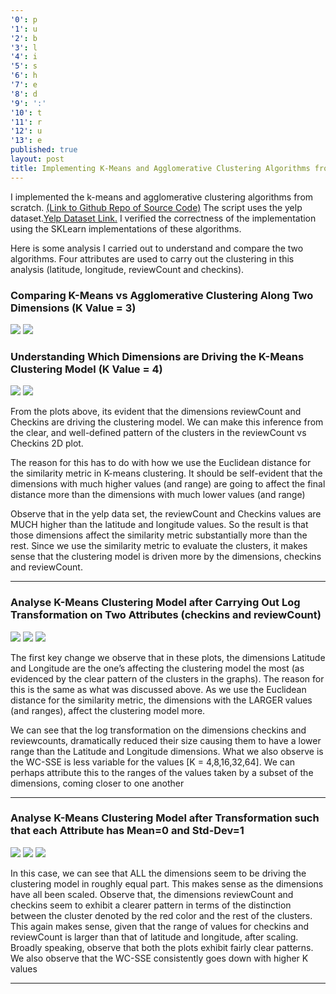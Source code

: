 ```yaml
---
'0': p
'1': u
'2': b
'3': l
'4': i
'5': s
'6': h
'7': e
'8': d
'9': ':'
'10': t
'11': r
'12': u
'13': e
published: true
layout: post
title: Implementing K-Means and Agglomerative Clustering Algorithms from Scratch
---
```

I implemented the k-means and agglomerative clustering algorithms from scratch. [(Link to Github Repo of Source Code)](https://github.com/aakashpydi/K_Means_Agglomerative_Clustering) The script uses the yelp dataset.[Yelp Dataset Link.](https://www.kaggle.com/yelp-dataset/yelp-dataset/data) I verified the correctness of the implementation using the SKLearn implementations of these algorithms. 

Here is some analysis I carried out to understand and compare the two algorithms. Four attributes are used to carry out the clustering in this analysis (latitude, longitude, reviewCount and checkins). 

### Comparing K-Means vs Agglomerative Clustering Along Two Dimensions (K Value = 3)

![]({{site.baseurl}}/images/kmeans_yelp_output.png)
![]({{site.baseurl}}/images/kmeans_agg_output.png)


### Understanding Which Dimensions are Driving the K-Means Clustering Model (K Value = 4)

![]({{site.baseurl}}/images/kmeans_att_1.png)
![]({{site.baseurl}}/images/kmeans_att_2.png)

From the plots above, its evident that the dimensions reviewCount and Checkins are driving the clustering model. We can make this inference from the clear, and well-defined pattern of the clusters in the reviewCount vs Checkins 2D plot.

The reason for this has to do with how we use the Euclidean distance for the similarity metric in K-means clustering. It should be self-evident that the dimensions with much higher values (and range) are going to affect the final distance more than the dimensions with much lower values (and range)

Observe that in the yelp data set, the reviewCount and Checkins values are MUCH higher than the latitude and longitude values. So the result is that those dimensions affect the similarity metric substantially more than the rest. Since we use the similarity metric to evaluate the clusters, it makes sense that the clustering model is driven more by the dimensions, checkins and reviewCount.

---

### Analyse K-Means Clustering Model after Carrying Out Log Transformation on Two Attributes (checkins and reviewCount)

![]({{site.baseurl}}/images/kmeans_log_1.png)
![]({{site.baseurl}}/images/kmeans_log_2.png)
![]({{site.baseurl}}/images/kmeans_log_3.png)

The first key change we observe that in these plots, the dimensions Latitude and Longitude are the one’s affecting the clustering model the most (as evidenced by the clear pattern of the clusters in the graphs). The reason for this is the same as what was discussed above. As we use the Euclidean distance for the similarity metric,
the dimensions with the LARGER values (and ranges), affect the clustering model more. 

We can see that the log transformation on the dimensions checkins and reviewcounts, dramatically reduced their size causing them to have a lower range than the Latitude and Longitude dimensions. What we also observe is the WC-SSE is less variable for the
values [K = 4,8,16,32,64]. We can perhaps attribute this to the ranges of the values taken by a subset of the dimensions, coming closer to one another

---

### Analyse K-Means Clustering Model after Transformation such that each Attribute has Mean=0 and Std-Dev=1

![]({{site.baseurl}}/images/kmeans_std_1.png)
![]({{site.baseurl}}/images/kmeans_std_2.png)
![]({{site.baseurl}}/images/kmeans_std_3.png)

In this case, we can see that ALL the dimensions seem to be driving the clustering model in roughly equal part. This makes sense as the dimensions have all been scaled. Observe that, the dimensions reviewCount and checkins seem to exhibit a clearer pattern in terms of the distinction between the cluster denoted by the red color and the rest of the clusters. This again makes sense, given that the range of values for checkins and reviewCount is larger than that of latitude and longitude, after scaling. Broadly speaking, observe that both the plots exhibit fairly clear patterns. We also observe that the WC-SSE consistently goes down with higher K values

---

